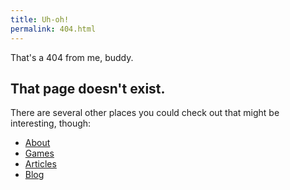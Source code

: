 ```yaml
---
title: Uh-oh!
permalink: 404.html
---
```


That's a 404 from me, buddy.

## That page doesn't exist.

There are several other places you could check out that might be interesting, though:

* [About](/about)
* [Games](/games)
* [Articles](/articles)
* [Blog](/blog)
